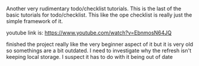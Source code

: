Another very rudimentary todo/checklist tutorials.
This is the last of the basic tutorials for todo/checklist. 
This like the ope checklist is really just the simple framework of it.

youtube link is:
https://www.youtube.com/watch?v=EbnmosN64JQ

finished the project really like the very beginner aspect of it but it is very old so somethings are a bit outdated.
I need to investigate why the refresh isn't keeping local storage. I suspect it has to do with it being out of date
